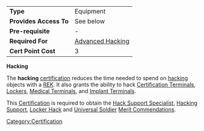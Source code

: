 |                        |                                                    |
| ---------------------- | -------------------------------------------------- |
| **Type**               | Equipment                                          |
| **Provides Access To** | See below                                          |
| **Pre-requisite**      | \-                                                 |
| **Required For**       | [Advanced Hacking](Advanced_Hacking.md) |
| **Cert Point Cost**    | 3                                                  |

**Hacking**

The **hacking** [certification](certification.md) reduces the
time needed to spend on [hacking](hack.md) objects with a
[REK](Remote_Electronics_Kit.md). It also grants the ability to
hack [Certification Terminals](Certification_Terminal.md),
[Lockers](Lockers.md), [Medical
Terminals](Medical_Terminal.md), and [Implant
Terminals](Implant_Terminal.md).

This [Certification](Certification.md) is required to obtain the
[Hack Support Specialist](Hack_Support_Specialist.md), [Hacking
Support](Hacking_Support.md), [Locker
Hack](Locker_Hack.md) and [Universal
Soldier](Universal_Soldier.md) [Merit
Commendations](Merit_Commendation.md).

[Category:Certification](Category:Certification.md)
